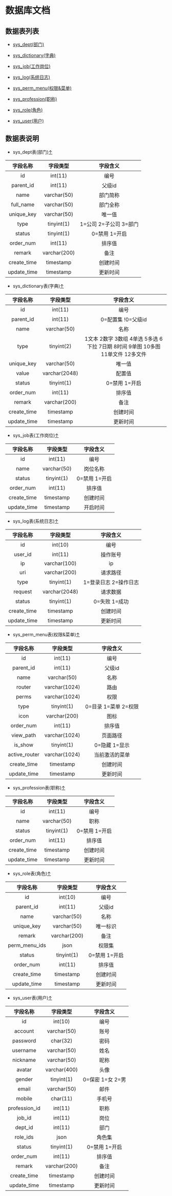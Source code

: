 # 数据库文档

<a name="返回顶部"></a>

## 数据表列表

* [sys_dept(部门)](#sys_dept_pointer)

* [sys_dictionary(字典)](#sys_dictionary_pointer)

* [sys_job(工作岗位)](#sys_job_pointer)

* [sys_log(系统日志)](#sys_log_pointer)

* [sys_perm_menu(权限&菜单)](#sys_perm_menu_pointer)

* [sys_profession(职称)](#sys_profession_pointer)

* [sys_role(角色)](#sys_role_pointer)

* [sys_user(用户)](#sys_user_pointer)



## 数据表说明

<a name="sys_dept_pointer"></a>

* sys_dept表(部门)[↑](#返回顶部)

|字段名称|字段类型|字段含义|
|:---:|:---:|:---:|
|id|int(11)|编号|
|parent_id|int(11)|父级id|
|name|varchar(50)|部门简称|
|full_name|varchar(50)|部门全称|
|unique_key|varchar(50)|唯一值|
|type|tinyint(1)|1=公司 2=子公司 3=部门|
|status|tinyint(1)|0=禁用 1=开启|
|order_num|int(11)|排序值|
|remark|varchar(200)|备注|
|create_time|timestamp|创建时间|
|update_time|timestamp|更新时间|

<a name="sys_dictionary_pointer"></a>

* sys_dictionary表(字典)[↑](#返回顶部)

|字段名称|字段类型|字段含义|
|:---:|:---:|:---:|
|id|int(11)|编号|
|parent_id|int(11)|0=配置集 !0=父级id|
|name|varchar(50)|名称|
|type|tinyint(2)|1文本 2数字 3数组 4单选 5多选 6下拉 7日期 8时间 9单图 10多图 11单文件 12多文件|
|unique_key|varchar(50)|唯一值|
|value|varchar(2048)|配置值|
|status|tinyint(1)|0=禁用 1=开启|
|order_num|int(11)|排序值|
|remark|varchar(200)|备注|
|create_time|timestamp|创建时间|
|update_time|timestamp|更新时间|

<a name="sys_job_pointer"></a>

* sys_job表(工作岗位)[↑](#返回顶部)

|字段名称|字段类型|字段含义|
|:---:|:---:|:---:|
|id|int(11)|编号|
|name|varchar(50)|岗位名称|
|status|tinyint(1)|0=禁用 1=开启 |
|order_num|int(11)|排序值|
|create_time|timestamp|创建时间|
|update_time|timestamp|开启时间|

<a name="sys_log_pointer"></a>

* sys_log表(系统日志)[↑](#返回顶部)

|字段名称|字段类型|字段含义|
|:---:|:---:|:---:|
|id|int(10)|编号|
|user_id|int(11)|操作账号|
|ip|varchar(100)|ip|
|uri|varchar(200)|请求路径|
|type|tinyint(1)|1=登录日志 2=操作日志|
|request|varchar(2048)|请求数据|
|status|tinyint(1)|0=失败 1=成功|
|create_time|timestamp|创建时间|
|update_time|timestamp|更新时间|

<a name="sys_perm_menu_pointer"></a>

* sys_perm_menu表(权限&菜单)[↑](#返回顶部)

|字段名称|字段类型|字段含义|
|:---:|:---:|:---:|
|id|int(11)|编号|
|parent_id|int(11)|父级id|
|name|varchar(50)|名称|
|router|varchar(1024)|路由|
|perms|varchar(1024)|权限|
|type|tinyint(1)|0=目录 1=菜单 2=权限|
|icon|varchar(200)|图标|
|order_num|int(11)|排序值|
|view_path|varchar(1024)|页面路径|
|is_show|tinyint(1)|0=隐藏 1=显示|
|active_router|varchar(1024)|当前激活的菜单|
|create_time|timestamp|创建时间|
|update_time|timestamp|更新时间|

<a name="sys_profession_pointer"></a>

* sys_profession表(职称)[↑](#返回顶部)

|字段名称|字段类型|字段含义|
|:---:|:---:|:---:|
|id|int(11)|编号|
|name|varchar(50)|职称|
|status|tinyint(1)|0=禁用 1=开启|
|order_num|int(11)|排序值|
|create_time|timestamp|创建时间|
|update_time|timestamp|更新时间|

<a name="sys_role_pointer"></a>

* sys_role表(角色)[↑](#返回顶部)

|字段名称|字段类型|字段含义|
|:---:|:---:|:---:|
|id|int(10)|编号|
|parent_id|int(11)|父级id|
|name|varchar(50)|名称|
|unique_key|varchar(50)|唯一标识|
|remark|varchar(200)|备注|
|perm_menu_ids|json|权限集|
|status|tinyint(1)|0=禁用 1=开启|
|order_num|int(11)|排序值|
|create_time|timestamp|创建时间|
|update_time|timestamp|更新时间|

<a name="sys_user_pointer"></a>

* sys_user表(用户)[↑](#返回顶部)

|字段名称|字段类型|字段含义|
|:---:|:---:|:---:|
|id|int(10)|编号|
|account|varchar(50)|账号|
|password|char(32)|密码|
|username|varchar(50)|姓名|
|nickname|varchar(50)|昵称|
|avatar|varchar(400)|头像|
|gender|tinyint(1)|0=保密 1=女 2=男|
|email|varchar(50)|邮件|
|mobile|char(11)|手机号|
|profession_id|int(11)|职称|
|job_id|int(11)|岗位|
|dept_id|int(11)|部门|
|role_ids|json|角色集|
|status|tinyint(1)|0=禁用 1=开启|
|order_num|int(11)|排序值|
|remark|varchar(200)|备注|
|create_time|timestamp|创建时间|
|update_time|timestamp|更新时间|


